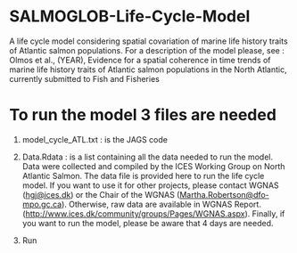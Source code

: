 # SALMOGLOB-Life-Cycle-Model

A life cycle model considering spatial covariation of marine life history traits of Atlantic salmon populations. 
For a description of the model please, see : Olmos et al., (YEAR), Evidence for a spatial coherence in time trends of marine
life history traits of Atlantic salmon populations in the North Atlantic, currently submitted to Fish and Fisheries


# To run the model 3 files are needed

1. model_cycle_ATL.txt : is the JAGS code 

2. Data.Rdata : is a list containing all the data needed to run the model. 
Data were collected and compiled by the ICES Working Group on North Atlantic Salmon. The data file is provided here to run the life cycle model. If you want to use it for other projects, please contact WGNAS (hgj@ices.dk) or the Chair of the WGNAS (Martha.Robertson@dfo-mpo.gc.ca).
Otherwise, raw data are available in WGNAS Report. (http://www.ices.dk/community/groups/Pages/WGNAS.aspx).
Finally, if you want to run the model, please be aware that 4 days are needed.

3. Run
  
